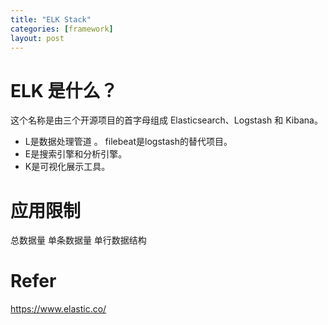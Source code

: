 ```yaml
---
title: "ELK Stack"
categories: [framework]
layout: post
---
```


# ELK 是什么？
这个名称是由三个开源项目的首字母组成  Elasticsearch、Logstash 和 Kibana。

* L是数据处理管道 。 filebeat是logstash的替代项目。
* E是搜索引擎和分析引擎。
* K是可视化展示工具。


# 应用限制

总数据量
单条数据量
单行数据结构


# Refer

https://www.elastic.co/

